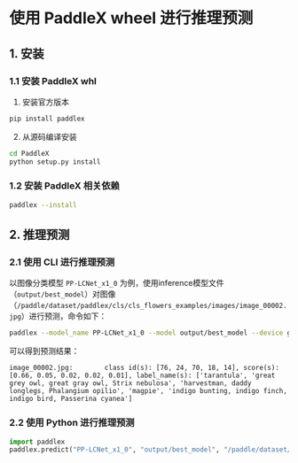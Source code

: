 # 使用 PaddleX wheel 进行推理预测

## 1. 安装

### 1.1 安装 PaddleX whl

1. 安装官方版本

```bash
pip install paddlex
```

2. 从源码编译安装

```bash
cd PaddleX
python setup.py install
```

### 1.2 安装 PaddleX 相关依赖

```bash
paddlex --install
```

## 2. 推理预测

### 2.1 使用 CLI 进行推理预测

以图像分类模型 `PP-LCNet_x1_0` 为例，使用inference模型文件（`output/best_model`）对图像（`/paddle/dataset/paddlex/cls/cls_flowers_examples/images/image_00002.jpg`）进行预测，命令如下：

```bash
paddlex --model_name PP-LCNet_x1_0 --model output/best_model --device gpu:0 --input_path /paddle/dataset/paddlex/cls/cls_flowers_examples/images/image_00002.jpg --output
```

可以得到预测结果：

```
image_00002.jpg:        class id(s): [76, 24, 70, 18, 14], score(s): [0.66, 0.05, 0.02, 0.02, 0.01], label_name(s): ['tarantula', 'great grey owl, great gray owl, Strix nebulosa', 'harvestman, daddy longlegs, Phalangium opilio', 'magpie', 'indigo bunting, indigo finch, indigo bird, Passerina cyanea']
```

### 2.2 使用 Python 进行推理预测

```python
import paddlex
paddlex.predict("PP-LCNet_x1_0", "output/best_model", "/paddle/dataset/paddlex/cls/cls_flowers_examples/images/image_00002.jpg", "gpu", "./output")
```
